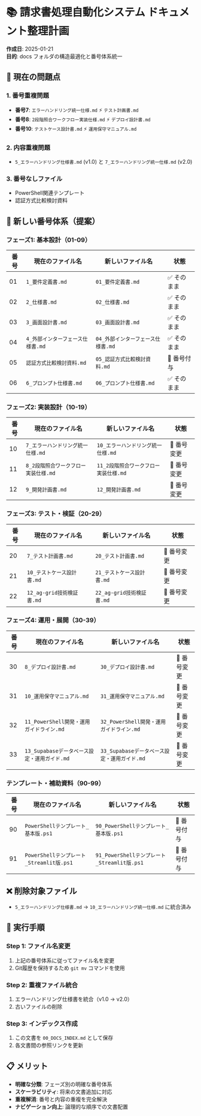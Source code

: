 # 📚 請求書処理自動化システム ドキュメント整理計画

**作成日**: 2025-01-21  
**目的**: docs フォルダの構造最適化と番号体系統一

## 🔴 現在の問題点

### 1. 番号重複問題
- **番号7**: `エラーハンドリング統一仕様.md` ⚡ `テスト計画書.md`
- **番号8**: `2段階照合ワークフロー実装仕様.md` ⚡ `デプロイ設計書.md`
- **番号10**: `テストケース設計書.md` ⚡ `運用保守マニュアル.md`

### 2. 内容重複問題
- `5_エラーハンドリング仕様書.md` (v1.0) と `7_エラーハンドリング統一仕様.md` (v2.0)

### 3. 番号なしファイル
- PowerShell関連テンプレート
- 認証方式比較検討資料

## 🎯 新しい番号体系（提案）

### **フェーズ1: 基本設計（01-09）**
| 番号 | 現在のファイル名 | 新しいファイル名 | 状態 |
|------|----------------|-----------------|------|
| 01 | `1_要件定義書.md` | `01_要件定義書.md` | ✅ そのまま |
| 02 | `2_仕様書.md` | `02_仕様書.md` | ✅ そのまま |
| 03 | `3_画面設計書.md` | `03_画面設計書.md` | ✅ そのまま |
| 04 | `4_外部インターフェース仕様書.md` | `04_外部インターフェース仕様書.md` | ✅ そのまま |
| 05 | `認証方式比較検討資料.md` | `05_認証方式比較検討資料.md` | 🔄 番号付与 |
| 06 | `6_プロンプト仕様書.md` | `06_プロンプト仕様書.md` | ✅ そのまま |

### **フェーズ2: 実装設計（10-19）**
| 番号 | 現在のファイル名 | 新しいファイル名 | 状態 |
|------|----------------|-----------------|------|
| 10 | `7_エラーハンドリング統一仕様.md` | `10_エラーハンドリング統一仕様.md` | 🔄 番号変更 |
| 11 | `8_2段階照合ワークフロー実装仕様.md` | `11_2段階照合ワークフロー実装仕様.md` | 🔄 番号変更 |
| 12 | `9_開発計画書.md` | `12_開発計画書.md` | 🔄 番号変更 |

### **フェーズ3: テスト・検証（20-29）**
| 番号 | 現在のファイル名 | 新しいファイル名 | 状態 |
|------|----------------|-----------------|------|
| 20 | `7_テスト計画書.md` | `20_テスト計画書.md` | 🔄 番号変更 |
| 21 | `10_テストケース設計書.md` | `21_テストケース設計書.md` | 🔄 番号変更 |
| 22 | `12_ag-grid技術検証書.md` | `22_ag-grid技術検証書.md` | 🔄 番号変更 |

### **フェーズ4: 運用・展開（30-39）**
| 番号 | 現在のファイル名 | 新しいファイル名 | 状態 |
|------|----------------|-----------------|------|
| 30 | `8_デプロイ設計書.md` | `30_デプロイ設計書.md` | 🔄 番号変更 |
| 31 | `10_運用保守マニュアル.md` | `31_運用保守マニュアル.md` | 🔄 番号変更 |
| 32 | `11_PowerShell開発・運用ガイドライン.md` | `32_PowerShell開発・運用ガイドライン.md` | 🔄 番号変更 |
| 33 | `13_Supabaseデータベース設定・運用ガイド.md` | `33_Supabaseデータベース設定・運用ガイド.md` | 🔄 番号変更 |

### **テンプレート・補助資料（90-99）**
| 番号 | 現在のファイル名 | 新しいファイル名 | 状態 |
|------|----------------|-----------------|------|
| 90 | `PowerShellテンプレート_基本版.ps1` | `90_PowerShellテンプレート_基本版.ps1` | 🔄 番号付与 |
| 91 | `PowerShellテンプレート_Streamlit版.ps1` | `91_PowerShellテンプレート_Streamlit版.ps1` | 🔄 番号付与 |

## ❌ 削除対象ファイル
- `5_エラーハンドリング仕様書.md` → `10_エラーハンドリング統一仕様.md` に統合済み

## 🚀 実行手順

### Step 1: ファイル名変更
1. 上記の番号体系に従ってファイル名を変更
2. Git履歴を保持するため `git mv` コマンドを使用

### Step 2: 重複ファイル統合
1. エラーハンドリング仕様書を統合（v1.0 → v2.0）
2. 古いファイルの削除

### Step 3: インデックス作成
1. この文書を `00_DOCS_INDEX.md` として保存
2. 各文書間の参照リンクを更新

## 📋 メリット
- **明確な分類**: フェーズ別の明確な番号体系
- **スケーラビリティ**: 将来の文書追加に対応
- **重複解消**: 番号と内容の重複を完全解決
- **ナビゲーション向上**: 論理的な順序での文書配置 